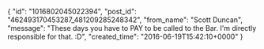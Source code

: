  {
   "id": "1016802045022394",
   "post_id": "462493170453287_481209285248342",
   "from_name": "Scott Duncan",
   "message": "These days you have to PAY to be called to the Bar. I'm directly responsible for that. :D",
   "created_time": "2016-06-19T15:42:10+0000"
 }
